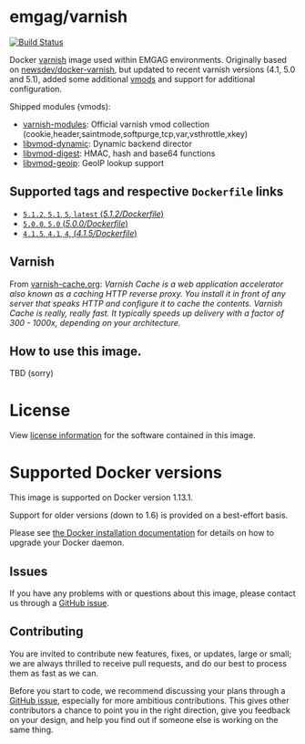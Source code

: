 # emgag/varnish

[![Build Status](https://api.travis-ci.org/emgag/docker-varnish.svg?branch=master)](https://travis-ci.org/emgag/docker-varnish)

Docker [varnish](http://varnish-cache.org/) image used within EMGAG environments. Originally based on [newsdev/docker-varnish](https://github.com/newsdev/docker-varnish), but updated to recent varnish versions (4.1, 5.0 and 5.1), added some additional [vmods](http://varnish-cache.org/vmods/#vmods) and support for additional configuration. 

Shipped modules (vmods):
* [varnish-modules](https://github.com/varnish/varnish-modules): Official varnish vmod collection (cookie,header,saintmode,softpurge,tcp,var,vsthrottle,xkey)
* [libvmod-dynamic](https://github.com/nigoroll/libvmod-dynamic): Dynamic backend director
* [libvmod-digest](https://github.com/varnish/libvmod-digest): HMAC, hash and base64 functions
* [libvmod-geoip](https://github.com/varnish/libvmod-geoip): GeoIP lookup support

## Supported tags and respective `Dockerfile` links

- [`5.1.2`, `5.1`, `5`, `latest` (*5.1.2/Dockerfile*)](https://github.com/emgag/docker-varnish/blob/master/5.1/Dockerfile)
- [`5.0.0`, `5.0` (*5.0.0/Dockerfile*)](https://github.com/emgag/docker-varnish/blob/master/5.0/Dockerfile)
- [`4.1.5`, `4.1`, `4`,  (*4.1.5/Dockerfile*)](https://github.com/emgag/docker-varnish/blob/master/4.1/Dockerfile)

## Varnish

From [varnish-cache.org](http://varnish-cache.org/intro/index.html#intro): _Varnish Cache is a web application accelerator also known as a caching HTTP reverse proxy. You install it in front of any server that speaks HTTP and configure it to cache the contents. Varnish Cache is really, really fast. It typically speeds up delivery with a factor of 300 - 1000x, depending on your architecture._

## How to use this image.

TBD (sorry)

# License

View [license information](https://github.com/emgag/docker-varnish/blob/master/LICENSE) for the software contained in this image.

# Supported Docker versions

This image is supported on Docker version 1.13.1.

Support for older versions (down to 1.6) is provided on a best-effort basis.

Please see [the Docker installation documentation](https://docs.docker.com/installation/) for details on how to upgrade your Docker daemon.

## Issues

If you have any problems with or questions about this image, please contact us through a [GitHub issue](https://github.com/emgag/docker-varnish/issues).

## Contributing

You are invited to contribute new features, fixes, or updates, large or small; we are always thrilled to receive pull requests, and do our best to process them as fast as we can.

Before you start to code, we recommend discussing your plans through a [GitHub issue](https://github.com/emgag/docker-varnish/issues), especially for more ambitious contributions. This gives other contributors a chance to point you in the right direction, give you feedback on your design, and help you find out if someone else is working on the same thing.
